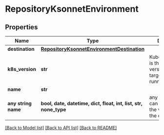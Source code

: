 # RepositoryKsonnetEnvironment


## Properties
Name | Type | Description | Notes
------------ | ------------- | ------------- | -------------
**destination** | [**RepositoryKsonnetEnvironmentDestination**](RepositoryKsonnetEnvironmentDestination.md) |  | [optional] 
**k8s_version** | **str** | KubernetesVersion is the kubernetes version the targeted cluster is running on. | [optional] 
**name** | **str** |  | [optional] 
**any string name** | **bool, date, datetime, dict, float, int, list, str, none_type** | any string name can be used but the value must be the correct type | [optional]

[[Back to Model list]](../README.md#documentation-for-models) [[Back to API list]](../README.md#documentation-for-api-endpoints) [[Back to README]](../README.md)


